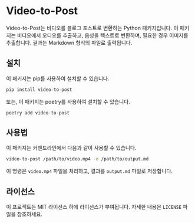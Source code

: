 # Video-to-Post

Video-to-Post는 비디오를 블로그 포스트로 변환하는 Python 패키지입니다. 이 패키지는 비디오에서 오디오를 추출하고, 음성을 텍스트로 변환하며, 필요한 경우 이미지를 추출합니다. 결과는 Markdown 형식의 파일로 출력됩니다.

## 설치

이 패키지는 pip를 사용하여 설치할 수 있습니다.

```bash
pip install video-to-post
```

또는, 이 패키지는 poetry를 사용하여 설치할 수 있습니다.

```bash
poetry add video-to-post
```

## 사용법

이 패키지는 커맨드라인에서 다음과 같이 사용할 수 있습니다.

```bash
video-to-post /path/to/video.mp4 -o /path/to/output.md
```

이 명령은 `video.mp4` 파일을 처리하고, 결과를 `output.md` 파일로 저장합니다.

## 라이선스

이 프로젝트는 MIT 라이선스 하에 라이선스가 부여됩니다. 자세한 내용은 `LICENSE` 파일을 참조하세요.
